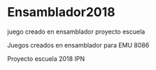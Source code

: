 # Ensamblador2018
juego creado en ensamblador proyecto escuela

Juegos creados en ensamblador para EMU 8086

Proyecto escuela 2018 IPN
